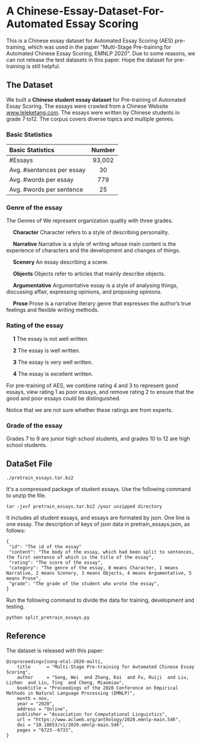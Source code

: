 # A Chinese-Essay-Dataset-For-Automated Essay Scoring
This is a Chinese essay dataset for Automated Essay Scoring (AES) pre-training, which was used in the paper "Multi-Stage Pre-training for Automated Chinese Essay Scoring, EMNLP 2020".
Due to some reasons, we can not release the test datasets in this paper. Hope the dataset for pre-training is still helpful.

## The Dataset
We built a **Chinese student essay dataset** for Pre-training of Automated Essay Scoring.
The essays were crawled from a Chinese Website www.leleketang.com.
The essays were written by Chinese students in grade 7 to12. The corpus covers diverse topics and multiple genres.

### Basic Statistics

| Basic Statistics | Number |
| :----------------------- | :------: |
|\#Essays | 93,002 |
|Avg. \#sentences per essay | 30 |
|Avg. \#words per essay | 779 |
|Avg. \#words per sentence | 25 |

### Genre of the essay
The Genres of We represent organization quality with three grades.

&ensp;&ensp; **Character** Character refers to a style of describing personality.
   
&ensp;&ensp; **Narrative** Narrative is a style of writing whose main content is the experience of characters and the development and changes of things.
  
&ensp;&ensp; **Scenery** An essay describing a scene.
  
&ensp;&ensp; **Objects** Objects refer to articles that mainly describe objects.
  
&ensp;&ensp; **Argumentative** Argumentative essay is a style of analysing things, discussing affair, expressing opinions, and proposing opinions.
  
&ensp;&ensp; **Prose** Prose is a narrative literary genre that expresses the author’s true feelings and flexible writing methods.
 
### Rating of the essay
   
&ensp;&ensp; **1** The essay is not well written.
   
&ensp;&ensp; **2** The essay is well written.
   
&ensp;&ensp; **3** The essay is very well written.
   
&ensp;&ensp; **4** The essay is excellent written.
   
For pre-training of AES, we combine rating 4 and 3 to represent good essays, view rating 1 as poor essays, and remove rating 2 to ensure that the good and poor essays could be distinguished.

Notice that we are not sure whether these ratings are from experts.

### Grade of the essay
Grades 7 to 9 are junior high school students, and grades 10 to 12 are high school students.


## DataSet File
    ./pretrain_essays.tar.bz2 
It's a compressed package of student essays. Use the following command to unzip the file.
     
    tar -jxvf pretrain_essays.tar.bz2 /your unzipped directory
    
It includes all student essays, and essays are formated by json. One line is one essay.
The description of keys of json data in pretrain_essays.json, as follows:
~~~
{
 "id": "The id of the essay"
 "content": "The body of the essay, which had been split to sentences, the first sentence of which is the title of the essay", 
 "rating": "The score of the essay", 
 "category": "The genre of the essay, 0 means Character, 1 means Narrative, 2 means Scenery, 3 means Objects, 4 means Argumentative, 5 means Prose",
 "grade": "The grade of the student who wrote the essay", 
}
~~~

Run the following command to divide the data for training, development and testing.

    python split_pretrain_essays.py
## Reference
The dataset is released with this paper:

    @inproceedings{song-etal-2020-multi,
        title      = "Multi-Stage Pre-training for Automated Chinese Essay Scoring",
        author     = "Song, Wei  and Zhang, Kai  and Fu, Ruiji  and Liu, Lizhen  and Liu, Ting  and Cheng, Miaomiao",
        booktitle = "Proceedings of the 2020 Conference on Empirical Methods in Natural Language Processing (EMNLP)",
        month = nov,
        year = "2020",
        address = "Online",
        publisher = "Association for Computational Linguistics",
        url = "https://www.aclweb.org/anthology/2020.emnlp-main.546",
        doi = "10.18653/v1/2020.emnlp-main.546",
        pages = "6723--6733",
    }


